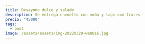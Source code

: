 ```yaml
---
title: Desayuno dulce y salado
description: Se entrega envuelto con moño y tags con frases
precio: "45000"
tags:
  - post
image: /assets/assets/img-20220329-wa0016.jpg
---
```

